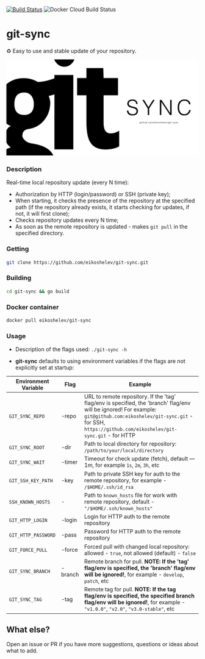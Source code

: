 [![Build Status](https://travis-ci.org/eikoshelev/git-sync.svg?branch=master)](https://travis-ci.org/eikoshelev/git-sync)
![Docker Cloud Build Status](https://img.shields.io/docker/cloud/build/eikoshelev/git-sync)

# git-sync

:recycle: Easy to use and stable update of your repository.
  
![alt text](assets/git-sync.png)
  
### Description
  
Real-time local repository update (every N time):
* Authorization by HTTP (login/password) or SSH (private key);
* When starting, it checks the presence of the repository at the specified path (if the repository already exists, it starts checking for updates, if not, it will first clone);
* Checks repository updates every N time;
* As soon as the remote repository is updated - makes ```git pull``` in the specified directory.

### Getting
```sh
git clone https://github.com/eikoshelev/git-sync.git
```
### Building
```sh
cd git-sync && go build
```
### Docker container
```sh
docker pull eikoshelev/git-sync
```
### Usage

* Description of the flags used: ```./git-sync -h```

* **git-sync** defaults to using environment variables if the flags are not explicitly set at startup:
  
| **Environment Variable** | **Flag** | **Example** |
| --- | --- | --- |
|`GIT_SYNC_REPO`    | -repo   | URL to remote repository. If the 'tag' flag/env is specified, the 'branch' flag/env will be ignored! For example: `git@github.com:eikoshelev/git-sync.git` - for SSH, `https://github.com/eikoshelev/git-sync.git` - for HTTP 
|`GIT_SYNC_ROOT`    | -dir    | Path to local directory for repository: `/path/to/your/local/directory` 
|`GIT_SYNC_WAIT`    | -timer  | Timeout for check update (fetch), default — 1m, for example `1s`, `2m`, `3h`, etc 
|`GIT_SSH_KEY_PATH` | -key    | Path to private SSH key for auth to the remote repository, for example - `/$HOME/.ssh/id_rsa` 
|`SSH_KNOWN_HOSTS`  | -       | Path to `known_hosts` file for work with remote repository, default - `"/$HOME/.ssh/known_hosts"`
|`GIT_HTTP_LOGIN`   | -login  | Login for HTTP auth to the remote repository 
|`GIT_HTTP_PASSWORD`| -pass   | Password for HTTP auth to the remote repository 
|`GIT_FORCE_PULL`   |  -force | Forced pull with changed local repository: allowed - `true`, not allowed (default) - `false` 
|`GIT_SYNC_BRANCH`  | -branch | Remote branch for pull. **NOTE: If the 'tag' flag/env is specified, the 'branch' flag/env will be ignored!**, for example - `develop`, `patch`, etc 
|`GIT_SYNC_TAG`     | -tag    | Remote tag for pull. **NOTE: If the tag flag/env is specified, the specified branch flag/env will be ignored!**, for example - `"v1.0.0"`, `"v2.0"`, `"v3.0-stable"`, etc 

## What else?

Open an issue or PR if you have more suggestions, questions or ideas about what to add.
